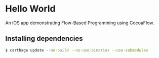 # Hello World

An iOS app demonstrating Flow-Based Programming using CocoaFlow.

## Installing dependencies

```sh
$ carthage update --no-build --no-use-binaries --use-submodules
```

